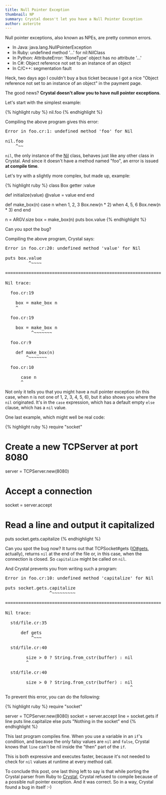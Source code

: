 ```yaml
---
title: Null Pointer Exception
thumbnail: NP
summary: Crystal doesn't let you have a Null Pointer Exception
author: asterite
---
```


Null pointer exceptions, also known as NPEs, are pretty common errors.

<ul class="goals">
  <li>In Java: java.lang.NullPointerException</li>
  <li>In Ruby: undefined method '...' for nil:NilClass</li>
  <li>In Python: AttributeError: 'NoneType' object has no attribute '...'</li>
  <li>In C#: Object reference not set to an instance of an object</li>
  <li>In C/C++: segmentation fault</li>
</ul>

Heck, two days ago I couldn't buy a bus ticket because I got a nice "Object reference not set to an instance of an object" in the payment page.

The good news? **Crystal doesn't allow you to have null pointer exceptions**.

Let's start with the simplest example:

<div class="code_section">{% highlight ruby %}
nil.foo
{% endhighlight %}</div>

Compiling the above program gives this error:

<pre class="code">
Error in foo.cr:1: undefined method 'foo' for Nil

nil.foo
    ^~~
</pre>

`nil`, the only instance of the [Nil](https://github.com/crystal-lang/crystal/blob/master/src/nil.cr) class, behaves just like any other class in Crystal.
And since it doesn't have a method named "foo", an error is issued **at compile time**.

Let's try with a slightly more complex, but made up, example:

<div class="code_section">{% highlight ruby %}
class Box
  getter :value

def initialize(value)
@value = value
end
end

def make_box(n)
case n
when 1, 2, 3
Box.new(n * 2)
when 4, 5, 6
Box.new(n * 3)
end
end

n = ARGV.size
box = make_box(n)
puts box.value
{% endhighlight %}</div>

Can you spot the bug?

Compiling the above program, Crystal says:

<pre class="code">
Error in foo.cr:20: undefined method 'value' for Nil

puts box.value
         ^~~~~

================================================================================

Nil trace:

  foo.cr:19

    box = make_box n
    ^

  foo.cr:19

    box = make_box n
          ^~~~~~~~

  foo.cr:9

    def make_box(n)
        ^~~~~~~~

  foo.cr:10

      case n
      ^
</pre>

Not only it tells you that you might have a null pointer exception (in this case, when n is not one of 1, 2, 3, 4, 5, 6),
but it also shows you where the `nil` originated. It's in the `case` expression, which has a default empty `else` clause, which has a `nil` value.

One last example, which might well be real code:

<div class="code_section">{% highlight ruby %}
require "socket"

# Create a new TCPServer at port 8080
server = TCPServer.new(8080)

# Accept a connection
socket = server.accept

# Read a line and output it capitalized
puts socket.gets.capitalize
{% endhighlight %}</div>

Can you spot the bug now? It turns out that TCPSocket#gets
([IO#gets](https://github.com/crystal-lang/crystal/blob/master/src/io.cr#L52), actually),
returns `nil` at the end of the file or, in this case, when the connection is closed.
So `capitalize` might be called on `nil`.

And Crystal prevents you from writing such a program:

<pre class="code">
Error in foo.cr:10: undefined method 'capitalize' for Nil

puts socket.gets.capitalize
                 ^~~~~~~~~~

================================================================================

Nil trace:

  std/file.cr:35

      def gets
          ^~~~

  std/file.cr:40

        size > 0 ? String.from_cstr(buffer) : nil
        ^

  std/file.cr:40

        size > 0 ? String.from_cstr(buffer) : nil
                                                ^
</pre>

To prevent this error, you can do the following:

<div class="code_section">{% highlight ruby %}
require "socket"

server = TCPServer.new(8080)
socket = server.accept
line = socket.gets
if line
puts line.capitalize
else
puts "Nothing in the socket"
end
{% endhighlight %}</div>

This last program compiles fine. When you use a variable in an `if`'s condition, and because the only
falsy values are `nil` and `false`, Crystal knows that `line` can't be nil inside the "then" part of the `if`.

This is both expressive and executes faster, because it's not needed to check for `nil` values at runtime at every method call.

To conclude this post, one last thing left to say is that while porting the Crystal parser from
Ruby to
[Crystal](https://github.com/crystal-lang/crystal/blob/dbe4137444592b0cd30df7170f50f2d0abc2cde2/src/compiler/crystal/parser.cr), Crystal refused to compile
because of a possible null pointer exception. And it was correct. So in a way, Crystal found a bug in itself :-)

